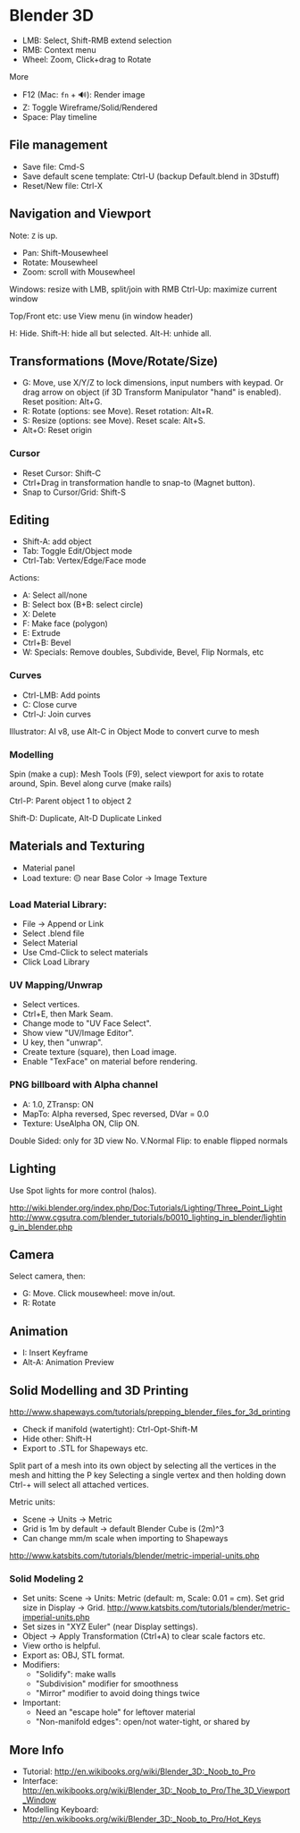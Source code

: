 # Blender 3D

- LMB: Select, Shift-RMB extend selection
- RMB: Context menu
- Wheel: Zoom, Click+drag to Rotate

More

- F12 (Mac: `fn` + 🔊): Render image
- Z: Toggle Wireframe/Solid/Rendered
- Space: Play timeline

## File management

- Save file: Cmd-S
- Save default scene template: Ctrl-U (backup Default.blend in 3Dstuff)
- Reset/New file: Ctrl-X

## Navigation and Viewport

Note: `Z` is up.

- Pan: Shift-Mousewheel
- Rotate: Mousewheel
- Zoom: scroll with Mousewheel

Windows: resize with LMB, split/join with RMB
Ctrl-Up: maximize current window

Top/Front etc: use View menu (in window header)

H: Hide. Shift-H: hide all but selected. Alt-H: unhide all.

## Transformations (Move/Rotate/Size)

- G: Move, use X/Y/Z to lock dimensions, input numbers with keypad. Or drag arrow on object (if 3D Transform Manipulator "hand" is enabled). Reset position: Alt+G.
- R: Rotate (options: see Move). Reset rotation: Alt+R.
- S: Resize (options: see Move). Reset scale: Alt+S.
- Alt+O: Reset origin

### Cursor

- Reset Cursor: Shift-C
- Ctrl+Drag in transformation handle to snap-to (Magnet button).
- Snap to Cursor/Grid: Shift-S

## Editing

- Shift-A: add object
- Tab: Toggle Edit/Object mode
- Ctrl-Tab: Vertex/Edge/Face mode

Actions:

- A: Select all/none
- B: Select box (B+B: select circle)
- X: Delete
- F: Make face (polygon)
- E: Extrude
- Ctrl+B: Bevel
- W: Specials: Remove doubles, Subdivide, Bevel, Flip Normals, etc

### Curves

- Ctrl-LMB: Add points
- C: Close curve
- Ctrl-J: Join curves

Illustrator: AI v8, use Alt-C in Object Mode to convert curve to mesh

### Modelling

Spin (make a cup): Mesh Tools (F9), select viewport for axis to rotate around, Spin.
Bevel along curve (make rails)

Ctrl-P: Parent object 1 to object 2

Shift-D: Duplicate, Alt-D Duplicate Linked

## Materials and Texturing

- Material panel
- Load texture: 🟡 near Base Color → Image Texture

### Load Material Library:

- File → Append or Link
- Select .blend file
- Select Material
- Use Cmd-Click to select materials
- Click Load Library

### UV Mapping/Unwrap

- Select vertices.
- Ctrl+E, then Mark Seam.
- Change mode to "UV Face Select".
- Show view "UV/Image Editor".
- U key, then "unwrap".
- Create texture (square), then Load image.
- Enable "TexFace" on material before rendering.

### PNG billboard with Alpha channel

- A: 1.0, ZTransp: ON
- MapTo: Alpha reversed, Spec reversed, DVar = 0.0
- Texture: UseAlpha ON, Clip ON.

Double Sided: only for 3D view
No. V.Normal Flip: to enable flipped normals

## Lighting

Use Spot lights for more control (halos).

http://wiki.blender.org/index.php/Doc:Tutorials/Lighting/Three_Point_Light
http://www.cgsutra.com/blender_tutorials/b0010_lighting_in_blender/lighting_in_blender.php

## Camera

Select camera, then:

- G: Move. Click mousewheel: move in/out.
- R: Rotate

## Animation

- I: Insert Keyframe
- Alt-A: Animation Preview

## Solid Modelling and 3D Printing

http://www.shapeways.com/tutorials/prepping_blender_files_for_3d_printing

* Check if manifold (watertight): Ctrl-Opt-Shift-M
* Hide other: Shift-H
* Export to .STL for Shapeways etc.

Split part of a mesh into its own object by selecting all the vertices in the mesh and hitting the P key
Selecting a single vertex and then holding down Ctrl-+ will select all attached vertices.

Metric units:

* Scene → Units → Metric
* Grid is 1m by default → default Blender Cube is (2m)^3
* Can change mm/m scale when importing to Shapeways

http://www.katsbits.com/tutorials/blender/metric-imperial-units.php

### Solid Modeling 2

* Set units: Scene → Units: Metric (default: m, Scale: 0.01 = cm). Set grid size in Display → Grid. http://www.katsbits.com/tutorials/blender/metric-imperial-units.php
* Set sizes in "XYZ Euler" (near Display settings).
* Object → Apply Transformation (Ctrl+A) to clear scale factors etc.
* View ortho is helpful.
* Export as: OBJ, STL format.
* Modifiers:
	* "Solidify": make walls
	* "Subdivision" modifier for smoothness
	* "Mirror" modifier to avoid doing things twice
* Important:
	* Need an "escape hole" for leftover material
	* "Non-manifold edges": open/not water-tight, or shared by

## More Info

- Tutorial: http://en.wikibooks.org/wiki/Blender_3D:_Noob_to_Pro
- Interface: http://en.wikibooks.org/wiki/Blender_3D:_Noob_to_Pro/The_3D_Viewport_Window
- Modelling Keyboard: http://en.wikibooks.org/wiki/Blender_3D:_Noob_to_Pro/Hot_Keys
